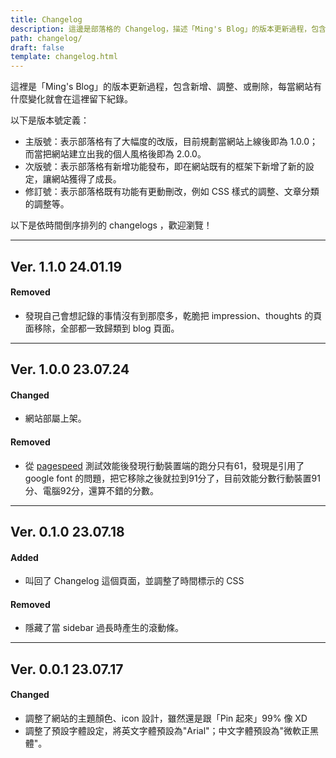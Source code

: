 ```yaml
---
title: Changelog
description: 這邊是部落格的 Changelog，描述「Ming's Blog」的版本更新過程，包含新增、調整、或刪除的內容。
path: changelog/
draft: false
template: changelog.html
---
```


這裡是「Ming's Blog」的版本更新過程，包含新增、調整、或刪除，每當網站有什麼變化就會在這裡留下紀錄。

以下是版本號定義：
- 主版號：表示部落格有了大幅度的改版，目前規劃當網站上線後即為 1.0.0；而當把網站建立出我的個人風格後即為 2.0.0。
- 次版號：表示部落格有新增功能發布，即在網站既有的框架下新增了新的設定，讓網站獲得了成長。
- 修訂號：表示部落格既有功能有更動刪改，例如 CSS 樣式的調整、文章分類的調整等。

以下是依時間倒序排列的 changelogs ，歡迎瀏覽！

---
## Ver. 1.1.0   <span class = "muted flex-right">24.01.19</span>

#### Removed

- 發現自己會想記錄的事情沒有到那麼多，乾脆把 impression、thoughts 的頁面移除，全部都一致歸類到 blog 頁面。

---
## Ver. 1.0.0   <span class = "muted flex-right">23.07.24</span>

#### Changed

- 網站部屬上架。

#### Removed

- 從 [pagespeed](https://pagespeed.web.dev/analysis/https-ming-blog-netlify-app/jhem5eqkwf?form_factor=mobile) 測試效能後發現行動裝置端的跑分只有61，發現是引用了 google font 的問題，把它移除之後就拉到91分了，目前效能分數行動裝置91分、電腦92分，還算不錯的分數。

---
## Ver. 0.1.0   <span class = "muted flex-right">23.07.18</span>

#### Added

- 叫回了 Changelog 這個頁面，並調整了時間標示的 CSS 

#### Removed

- 隱藏了當 sidebar 過長時產生的滾動條。

---

## Ver. 0.0.1  <span class = "muted flex-right">23.07.17</span>

#### Changed

- 調整了網站的主題顏色、icon 設計，雖然還是跟「Pin 起來」99% 像 XD
- 調整了預設字體設定，將英文字體預設為"Arial"；中文字體預設為"微軟正黑體"。